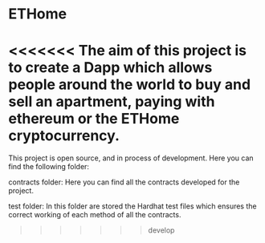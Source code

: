 # ETHome
<<<<<<<
The aim of this project is to create a Dapp which allows people around the world to buy and sell an apartment, paying with ethereum or the ETHome cryptocurrency.
=======
This project is open source, and in process of development. Here you can find the following folder:

contracts folder: Here you can find all the contracts developed for the project.

test folder: In this folder are stored the Hardhat test files which ensures the correct working of each method of all the contracts.
>>>>>>> develop

